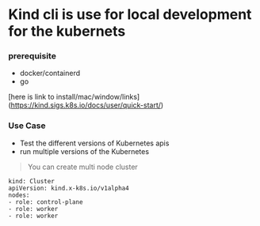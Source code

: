 # Kind cli is use for local development for the kubernets

### prerequisite

- docker/containerd
- go

[here is link to install/mac/window/links] (https://kind.sigs.k8s.io/docs/user/quick-start/)

### Use Case

- Test the different versions of Kubernetes apis
- run multiple versions of the Kubernetes


> You can create multi node cluster
```
kind: Cluster
apiVersion: kind.x-k8s.io/v1alpha4
nodes:
- role: control-plane
- role: worker
- role: worker
```